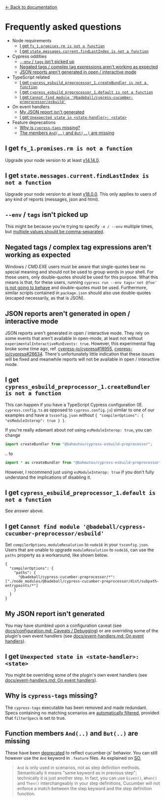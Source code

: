 [← Back to documentation](readme.md)

# Frequently asked questions

* Node requirements
  * [I get `fs_1.promises.rm is not a function`](#i-get-fs_1promisesrm-is-not-a-function)
  * [I get `state.messages.current.findLastIndex is not a function`](#i-get-statemessagescurrentfindlastindex-is-not-a-function)
* Cypress oddities
  * [`--env` / `tags` isn't picked up](#--env--tags-isnt-picked-up)
  * [Negated tags / complex tag expressions aren't working as expected](#negated-tags--complex-tag-expressions-arent-working-as-expected)
  * [JSON reports aren't generated in open / interactive mode](#json-reports-arent-generated-in-open--interactive-mode)
* TypeScript related
  * [I get `cypress_esbuild_preprocessor_1.createBundler is not a function`](#i-get-cypress_esbuild_preprocessor_1createbundler-is-not-a-function)
  * [I get `cypress_esbuild_preprocessor_1.default is not a function`](#i-get-cypress_esbuild_preprocessor_1default-is-not-a-function)
  * [I get `Cannot find module '@badeball/cypress-cucumber-preprocessor/esbuild'`](#i-get-cannot-find-module-badeballcypress-cucumber-preprocessoresbuild)
* On event handlers
  * [My JSON report isn't generated](#my-json-report-isnt-generated)
  * [I get `Unexpected state in <state-handler>: <state>`](#i-get-unexpected-state-in-state-handler-state)
* Feature deprecations
  * [Why is `cypress-tags` missing?](#why-is-cypress-tags-missing)
  * [The members `And(..)` and `But(..)` are missing](#function-members-and-and-but-are-missing)

## I get `fs_1.promises.rm is not a function`

Upgrade your node version to at least [v14.14.0](https://nodejs.org/api/fs.html#fspromisesrmpath-options).

## I get `state.messages.current.findLastIndex is not a function`

Upgrade your node version to at least [v18.0.0](https://nodejs.org/en/blog/announcements/v18-release-announce#v8-101). This only applies to users of any kind of reports (messages, json and html).

## `--env` / `tags` isn't picked up

This might be because you're trying to specify `-e / --env` multiple times, but [multiple values should be comma-separated](https://docs.cypress.io/guides/guides/command-line#cypress-run-env-lt-env-gt).

## Negated tags / complex tag expressions aren't working as expected

Windows / CMD.EXE users must be aware that single-quotes bear no special meaning and should not be used to group words in your shell. For these users, only double-quotes should be used for this purpose. What this means is that, for these users, running `cypress run --env tags='not @foo'` <ins>is not going to behave</ins> and double-quotes must be used. Furthermore, similar scripts contained in `package.json` should also use double-quotes (escaped necessarily, as that is JSON).

## JSON reports aren't generated in open / interactive mode

JSON reports aren't generated in open / interactive mode. They rely on some events that aren't available in open-mode, at least not without `experimentalInteractiveRunEvents: true`. However, this experimental flag broke some time ago, ref. [cypress-io/cypress#18955](https://github.com/cypress-io/cypress/issues/18955), [cypress-io/cypress#26634](https://github.com/cypress-io/cypress/issues/26634). There's unfortunately little indication that these issues will be fixed and meanwhile reports will not be available in open / interactive mode.

## I get `cypress_esbuild_preprocessor_1.createBundler is not a function`

This can happen if you have a TypeScript Cypress configuration (IE. `cypress.config.ts` as opposed to `cypress.config.js`) similar to one of our examples and have a `tsconfig.json` _without_ `{ "compilerOptions": { "esModuleInterop": true } }`.

If you're really adamant about _not_ using `esModuleInterop: true`, you can change

```ts
import createBundler from "@bahmutov/cypress-esbuild-preprocessor";
```

.. to

```ts
import * as createBundler from "@bahmutov/cypress-esbuild-preprocessor";
```

However, I recommend just using `esModuleInterop: true` if you don't fully understand the implications of disabling it.

## I get `cypress_esbuild_preprocessor_1.default is not a function`

See answer above.

## I get `Cannot find module '@badeball/cypress-cucumber-preprocessor/esbuild'`

Set `compilerOptions.moduleResolution` to `node16` in your `tsconfig.json`. Users that are unable to upgrade `moduleResolution` to `node16`, can use the `paths` property as a workaround, like shown below.

```
{
  "compilerOptions": {
    "paths": {
      "@badeball/cypress-cucumber-preprocessor/*": ["./node_modules/@badeball/cypress-cucumber-preprocessor/dist/subpath-entrypoints/*"]
    }
  }
}
```

## My JSON report isn't generated

You may have stumbled upon a configuration caveat (see [docs/configuration.md: Caveats / Debugging](configuration.md#caveats--debugging)) or are overriding some of the plugin's own event handlers (see [docs/event-handlers.md: On event handlers](https://github.com/badeball/cypress-cucumber-preprocessor/blob/master/docs/event-handlers.md)).

## I get `Unexpected state in <state-handler>: <state>`

You might be overriding some of the plugin's own event handlers (see [docs/event-handlers.md: On event handlers](https://github.com/badeball/cypress-cucumber-preprocessor/blob/master/docs/event-handlers.md)).

## Why is `cypress-tags` missing?

The `cypress-tags` executable has been removed and made redundant. Specs containing no matching scenarios are [automatically filtered](https://github.com/badeball/cypress-cucumber-preprocessor/blob/master/docs/tags.md#running-a-subset-of-scenarios), provided that `filterSpecs` is set to true.

## Function members `And(..)` and `But(..)` are missing

These have been [deprecated](https://github.com/badeball/cypress-cucumber-preprocessor/issues/821) to reflect cucumber-js' behavior. You can still however use the `And` keyword in `.feature` files. As explained on [SO](https://stackoverflow.com/questions/24747464/how-to-use-and-in-a-gherkin-using-cucumber-js#comment38690100_24748612),

> `And` is only used in scenarios, not as step definition methods. Semantically it means "same keyword as in previous step"; technically it is just another step. In fact, you can use `Given()`, `When()` and `Then()` interchangeably in your step definitions, Cucumber will not enforce a match between the step keyword and the step definition function.
